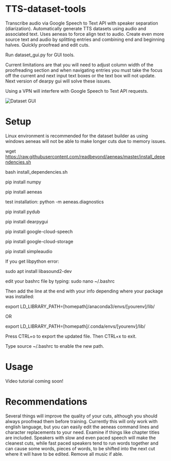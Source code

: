 # TTS-dataset-tools
Transcribe audio via Google Speech to Text API with speaker separation (diarization). Automatically generate TTS datasets using audio and associated text. Uses aeneas to force align text to audio. Create even more source text and audio by splitting entries and combining end and beginning halves. Quickly proofread and edit cuts.

Run dataset_gui.py for GUI tools. 

Current limitations are that you will need to adjust column width of the proofreading section and when navigating entries you must take the focus off the current and next input text boxes or the text box will not update. Next version of dearpy gui will solve these issues.

Using a VPN will interfere with Google Speech to Text API requests.

![Dataset GUI](https://github.com/youmebangbang/Automated-TTS-dataset-builder/blob/master/dataset_gui.png)


# Setup
Linux environment is recommended for the dataset builder as using windows aeneas will not be able to make longer cuts due to memory issues. 

wget https://raw.githubusercontent.com/readbeyond/aeneas/master/install_dependencies.sh

bash install_dependencies.sh

pip install numpy

pip install aeneas

test installation:  python -m aeneas.diagnostics

pip install pydub

pip install dearpygui

pip install google-cloud-speech

pip install google-cloud-storage

pip install simpleaudio

If you get libpython error: 

sudo apt install libasound2-dev

edit your bashrc file by typing: sudo nano ~/.bashrc

Then add the line at the end with your info depending where your package was installed: 

export LD_LIBRARY_PATH=[homepath]/anaconda3/envs/[yourenv]/lib/

OR

export LD_LIBRARY_PATH=[homepath]/.conda/envs/[yourenv]/lib/

Press CTRL+o to export the updated file. Then CTRL+x to exit.

Type source ~/.bashrc to enable the new path.

# Usage

Video tutorial coming soon!

# Recommendations

Several things will improve the quality of your cuts, although you should always proofread them before training. Currently this will only work with english language, but you can easily edit the aeneas command lines and character replacements to your need. Examine if things like chapter titles are included. Speakers with slow and even paced speech will make the cleanest cuts, while fast paced speakers tend to run words together and can cause some words, pieces of words, to be shifted into the next cut where it will have to be edited. Remove all music if able.
